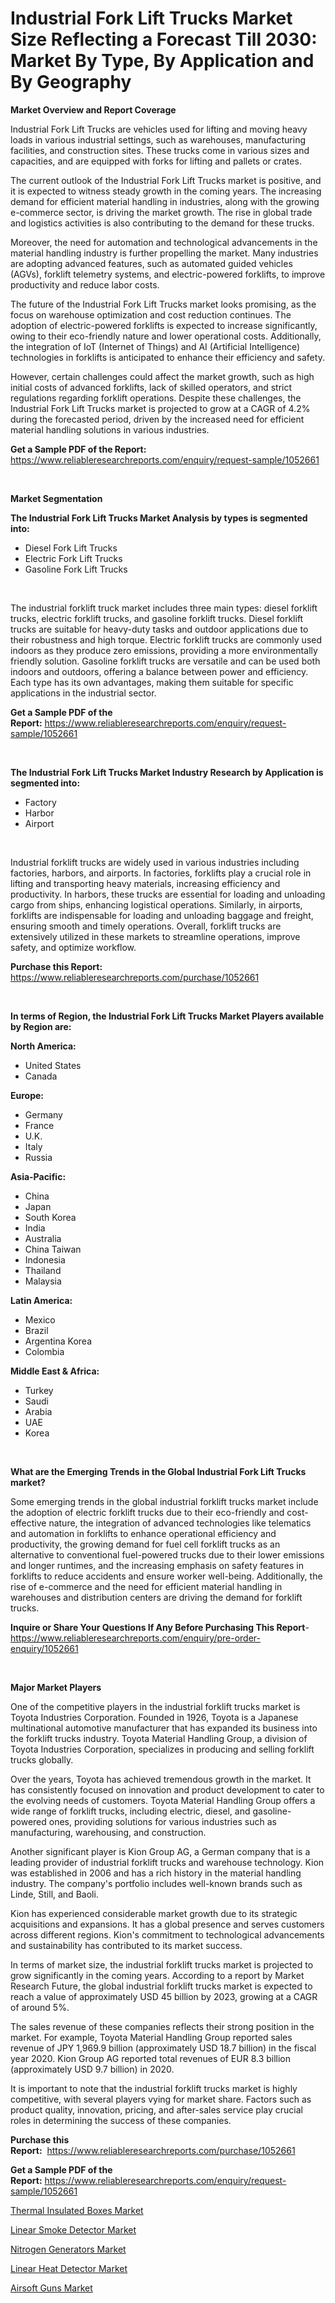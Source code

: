 <p><h1>Industrial Fork Lift Trucks Market Size Reflecting a Forecast Till 2030: Market By Type, By Application and By Geography</h1></p><p><strong>Market Overview and Report Coverage</strong></p>
<p><p>Industrial Fork Lift Trucks are vehicles used for lifting and moving heavy loads in various industrial settings, such as warehouses, manufacturing facilities, and construction sites. These trucks come in various sizes and capacities, and are equipped with forks for lifting and pallets or crates.</p><p>The current outlook of the Industrial Fork Lift Trucks market is positive, and it is expected to witness steady growth in the coming years. The increasing demand for efficient material handling in industries, along with the growing e-commerce sector, is driving the market growth. The rise in global trade and logistics activities is also contributing to the demand for these trucks.</p><p>Moreover, the need for automation and technological advancements in the material handling industry is further propelling the market. Many industries are adopting advanced features, such as automated guided vehicles (AGVs), forklift telemetry systems, and electric-powered forklifts, to improve productivity and reduce labor costs.</p><p>The future of the Industrial Fork Lift Trucks market looks promising, as the focus on warehouse optimization and cost reduction continues. The adoption of electric-powered forklifts is expected to increase significantly, owing to their eco-friendly nature and lower operational costs. Additionally, the integration of IoT (Internet of Things) and AI (Artificial Intelligence) technologies in forklifts is anticipated to enhance their efficiency and safety.</p><p>However, certain challenges could affect the market growth, such as high initial costs of advanced forklifts, lack of skilled operators, and strict regulations regarding forklift operations. Despite these challenges, the Industrial Fork Lift Trucks market is projected to grow at a CAGR of 4.2% during the forecasted period, driven by the increased need for efficient material handling solutions in various industries.</p></p>
<p><strong>Get a Sample PDF of the Report:</strong> <a href="https://www.reliableresearchreports.com/enquiry/request-sample/1052661">https://www.reliableresearchreports.com/enquiry/request-sample/1052661</a></p>
<p>&nbsp;</p>
<p><strong>Market Segmentation</strong></p>
<p><strong>The Industrial Fork Lift Trucks Market Analysis by types is segmented into:</strong></p>
<p><ul><li>Diesel Fork Lift Trucks</li><li>Electric Fork Lift Trucks</li><li>Gasoline Fork Lift Trucks</li></ul></p>
<p>&nbsp;</p>
<p><p>The industrial forklift truck market includes three main types: diesel forklift trucks, electric forklift trucks, and gasoline forklift trucks. Diesel forklift trucks are suitable for heavy-duty tasks and outdoor applications due to their robustness and high torque. Electric forklift trucks are commonly used indoors as they produce zero emissions, providing a more environmentally friendly solution. Gasoline forklift trucks are versatile and can be used both indoors and outdoors, offering a balance between power and efficiency. Each type has its own advantages, making them suitable for specific applications in the industrial sector.</p></p>
<p><strong>Get a Sample PDF of the Report:</strong>&nbsp;<a href="https://www.reliableresearchreports.com/enquiry/request-sample/1052661">https://www.reliableresearchreports.com/enquiry/request-sample/1052661</a></p>
<p>&nbsp;</p>
<p><strong>The Industrial Fork Lift Trucks Market Industry Research by Application is segmented into:</strong></p>
<p><ul><li>Factory</li><li>Harbor</li><li>Airport</li></ul></p>
<p>&nbsp;</p>
<p><p>Industrial forklift trucks are widely used in various industries including factories, harbors, and airports. In factories, forklifts play a crucial role in lifting and transporting heavy materials, increasing efficiency and productivity. In harbors, these trucks are essential for loading and unloading cargo from ships, enhancing logistical operations. Similarly, in airports, forklifts are indispensable for loading and unloading baggage and freight, ensuring smooth and timely operations. Overall, forklift trucks are extensively utilized in these markets to streamline operations, improve safety, and optimize workflow.</p></p>
<p><strong>Purchase this Report:</strong>&nbsp; <a href="https://www.reliableresearchreports.com/purchase/1052661">https://www.reliableresearchreports.com/purchase/1052661</a></p>
<p>&nbsp;</p>
<p><strong>In terms of Region, the Industrial Fork Lift Trucks Market Players available by Region are:</strong></p>
<p>
    <p> <strong> North America: </strong>
        <ul>
            <li>United States</li>
            <li>Canada</li>
        </ul>
        </p> 
    <p> <strong> Europe: </strong>
        <ul>
            <li>Germany</li>
            <li>France</li>
            <li>U.K.</li>
            <li>Italy</li>
            <li>Russia</li>
        </ul>
        </p> 
    <p> <strong> Asia-Pacific: </strong>
        <ul>
            <li>China</li>
            <li>Japan</li>
            <li>South Korea</li>
            <li>India</li>
            <li>Australia</li>
            <li>China Taiwan</li>
            <li>Indonesia</li>
            <li>Thailand</li>
            <li>Malaysia</li>
        </ul>
        </p> 
    <p> <strong> Latin America: </strong>
        <ul>
            <li>Mexico</li>
            <li>Brazil</li>
            <li>Argentina Korea</li>
            <li>Colombia</li>
        </ul>
        </p> 
    <p> <strong> Middle East & Africa: </strong>
        <ul>
            <li>Turkey</li>
            <li>Saudi</li>
            <li>Arabia</li>
            <li>UAE</li>
            <li>Korea</li>
        </ul>
    </p>
    </p>
<p>&nbsp;</p>
<p><strong>What are the Emerging Trends in the Global Industrial Fork Lift Trucks market?</strong></p>
<p><p>Some emerging trends in the global industrial forklift trucks market include the adoption of electric forklift trucks due to their eco-friendly and cost-effective nature, the integration of advanced technologies like telematics and automation in forklifts to enhance operational efficiency and productivity, the growing demand for fuel cell forklift trucks as an alternative to conventional fuel-powered trucks due to their lower emissions and longer runtimes, and the increasing emphasis on safety features in forklifts to reduce accidents and ensure worker well-being. Additionally, the rise of e-commerce and the need for efficient material handling in warehouses and distribution centers are driving the demand for forklift trucks.</p></p>
<p><strong>Inquire or Share Your Questions If Any Before Purchasing This Report</strong>- <a href="https://www.reliableresearchreports.com/enquiry/pre-order-enquiry/1052661">https://www.reliableresearchreports.com/enquiry/pre-order-enquiry/1052661</a></p>
<p>&nbsp;</p>
<p><strong>Major Market Players</strong></p>
<p><p>One of the competitive players in the industrial forklift trucks market is Toyota Industries Corporation. Founded in 1926, Toyota is a Japanese multinational automotive manufacturer that has expanded its business into the forklift trucks industry. Toyota Material Handling Group, a division of Toyota Industries Corporation, specializes in producing and selling forklift trucks globally. </p><p>Over the years, Toyota has achieved tremendous growth in the market. It has consistently focused on innovation and product development to cater to the evolving needs of customers. Toyota Material Handling Group offers a wide range of forklift trucks, including electric, diesel, and gasoline-powered ones, providing solutions for various industries such as manufacturing, warehousing, and construction.</p><p>Another significant player is Kion Group AG, a German company that is a leading provider of industrial forklift trucks and warehouse technology. Kion was established in 2006 and has a rich history in the material handling industry. The company's portfolio includes well-known brands such as Linde, Still, and Baoli.</p><p>Kion has experienced considerable market growth due to its strategic acquisitions and expansions. It has a global presence and serves customers across different regions. Kion's commitment to technological advancements and sustainability has contributed to its market success.</p><p>In terms of market size, the industrial forklift trucks market is projected to grow significantly in the coming years. According to a report by Market Research Future, the global industrial forklift trucks market is expected to reach a value of approximately USD 45 billion by 2023, growing at a CAGR of around 5%.</p><p>The sales revenue of these companies reflects their strong position in the market. For example, Toyota Material Handling Group reported sales revenue of JPY 1,969.9 billion (approximately USD 18.7 billion) in the fiscal year 2020. Kion Group AG reported total revenues of EUR 8.3 billion (approximately USD 9.7 billion) in 2020.</p><p>It is important to note that the industrial forklift trucks market is highly competitive, with several players vying for market share. Factors such as product quality, innovation, pricing, and after-sales service play crucial roles in determining the success of these companies.</p></p>
<p><strong>Purchase this Report:</strong>&nbsp;&nbsp;<a href="https://www.reliableresearchreports.com/purchase/1052661">https://www.reliableresearchreports.com/purchase/1052661</a></p>
<p></p>
<p><strong>Get a Sample PDF of the Report:</strong>&nbsp;<a href="https://www.reliableresearchreports.com/enquiry/request-sample/1052661">https://www.reliableresearchreports.com/enquiry/request-sample/1052661</a></p>
<p><p><a href="https://medium.com/@twilabailey2000/thermal-insulated-boxes-market-trends-and-market-analysis-forecasted-for-period-2023-2030-e859c5d7de84">Thermal Insulated Boxes Market</a></p><p><a href="https://www.linkedin.com/pulse/linear-smoke-detector-market-size-2023-2030-global-industrial-orsnf/">Linear Smoke Detector Market</a></p><p><a href="https://github.com/RichRobinson5/Market-Research-Report-List-1/blob/main/nitrogen-generators-market.md">Nitrogen Generators Market</a></p><p><a href="https://www.linkedin.com/pulse/linear-heat-detector-market-size-growth-forecast-from-2023-mkhcf/">Linear Heat Detector Market</a></p><p><a href="https://github.com/RoccoManning/Market-Research-Report-List-1/blob/main/airsoft-guns-market.md">Airsoft Guns Market</a></p></p>